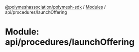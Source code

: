 [@polymeshassociation/polymesh-sdk](../README.md) / [Modules](../modules.md) / api/procedures/launchOffering

# Module: api/procedures/launchOffering
